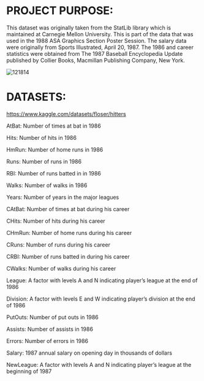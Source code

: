 # PROJECT PURPOSE:
This dataset was originally taken from the StatLib library which is maintained at Carnegie Mellon University. This is part of the data that was used in the 1988 ASA Graphics Section Poster Session. The salary data were originally from Sports Illustrated, April 20, 1987. The 1986 and career statistics were obtained from The 1987 Baseball Encyclopedia Update published by Collier Books, Macmillan Publishing Company, New York.



![121814](https://github.com/user-attachments/assets/60df5318-7ab9-4ee6-a029-6288af0f06d0)


# DATASETS:

https://www.kaggle.com/datasets/floser/hitters

AtBat: Number of times at bat in 1986

Hits: Number of hits in 1986

HmRun: Number of home runs in 1986

Runs: Number of runs in 1986

RBI: Number of runs batted in in 1986

Walks: Number of walks in 1986

Years: Number of years in the major leagues

CAtBat: Number of times at bat during his career

CHits: Number of hits during his career

CHmRun: Number of home runs during his career

CRuns: Number of runs during his career

CRBI: Number of runs batted in during his career

CWalks: Number of walks during his career

League: A factor with levels A and N indicating player’s league at the end of 1986

Division: A factor with levels E and W indicating player’s division at the end of 1986

PutOuts: Number of put outs in 1986

Assists: Number of assists in 1986

Errors: Number of errors in 1986

Salary: 1987 annual salary on opening day in thousands of dollars

NewLeague: A factor with levels A and N indicating player’s league at the beginning of 1987
